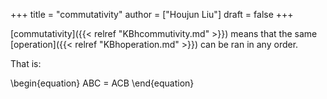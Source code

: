 +++
title = "commutativity"
author = ["Houjun Liu"]
draft = false
+++

[commutativity]({{< relref "KBhcommutivity.md" >}}) means that the same [operation]({{< relref "KBhoperation.md" >}}) can be ran in any order.

That is:

\begin{equation}
    ABC = ACB
\end{equation}